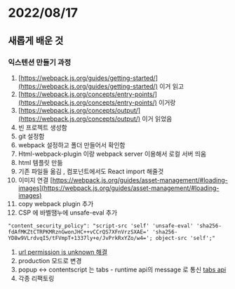 # 2022/08/17

## 새롭게 배운 것

### 익스텐션 만들기 과정

1. [https://webpack.js.org/guides/getting-started/](https://webpack.js.org/guides/getting-started/) 이거 읽고
2. [https://webpack.js.org/concepts/entry-points/](https://webpack.js.org/concepts/entry-points/) 이거랑
3. [https://webpack.js.org/concepts/output/](https://webpack.js.org/concepts/output/) 이거 읽었음
4. 빈 프로젝트 생성함
5. git 설정함
6. webpack 설정하고 폴더 만들어서 확인함
7. Html-webpack-plugin 이랑 webpack server 이용해서 로컬 서버 띄움
8. html 템플릿 만듦
9. 기존 파일들 옮김 , 컴포넌트에서도 React import 해줄것
10. 이미지 연결 [https://webpack.js.org/guides/asset-management/#loading-images](https://webpack.js.org/guides/asset-management/#loading-images)
11. copy webpack plugin 추가
12. CSP 에 바벨땜누에 unsafe-eval 추가

```
"content_security_policy": "script-src 'self' 'unsafe-eval' 'sha256-fdAfMKZtCTRPKMRznGwonJHC++vCCrQS7XFnVrzSXAE=' 'sha256-YD8w9VLrdvqI5/tFVmpT+1337ly+e/JvPrkRxYZo/w4='; object-src 'self';"
```

1. [url permission is unknown 해결](https://www.extension.ninja/blog/post/solved-permission-is-unknown-or-url-pattern-is-malformed/)
2. production 모드로 변경
3. popup <-> contentscript 는 tabs - runtime api의 message 로 통신 [tabs api](https://developer.chrome.com/docs/extensions/reference/tabs/)
4. 각종 리팩토링

